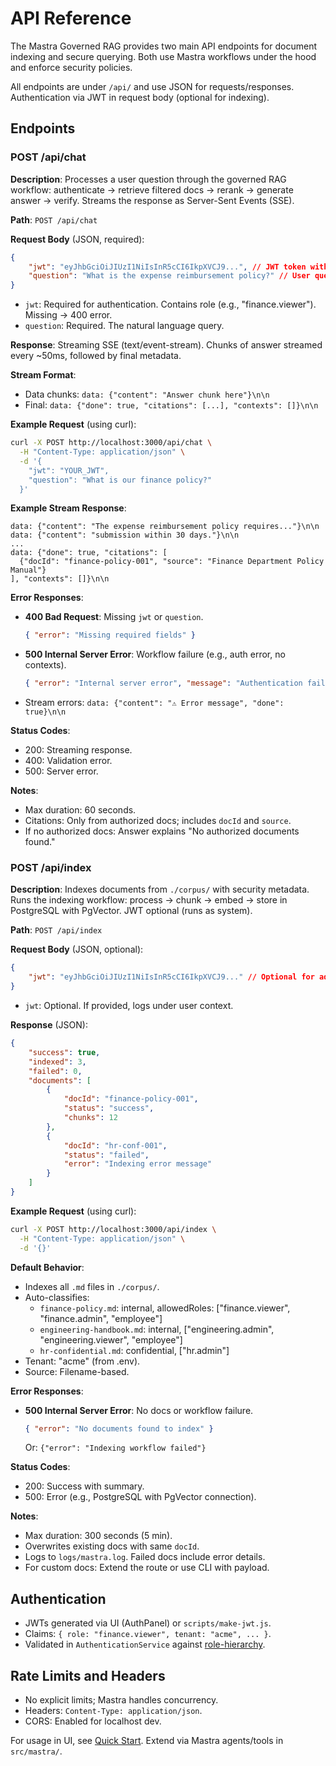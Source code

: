 # API Reference

The Mastra Governed RAG provides two main API endpoints for document indexing and secure querying. Both use Mastra workflows under the hood and enforce security policies.

All endpoints are under `/api/` and use JSON for requests/responses. Authentication via JWT in request body (optional for indexing).

## Endpoints

### POST /api/chat

**Description**: Processes a user question through the governed RAG workflow: authenticate → retrieve filtered docs → rerank → generate answer → verify. Streams the response as Server-Sent Events (SSE).

**Path**: `POST /api/chat`

**Request Body** (JSON, required):

```json
{
    "jwt": "eyJhbGciOiJIUzI1NiIsInR5cCI6IkpXVCJ9...", // JWT token with role claims
    "question": "What is the expense reimbursement policy?" // User query
}
```

- `jwt`: Required for authentication. Contains role (e.g., "finance.viewer"). Missing → 400 error.
- `question`: Required. The natural language query.

**Response**: Streaming SSE (text/event-stream). Chunks of answer streamed every ~50ms, followed by final metadata.

**Stream Format**:

- Data chunks: `data: {"content": "Answer chunk here"}\n\n`
- Final: `data: {"done": true, "citations": [...], "contexts": []}\n\n`

**Example Request** (using curl):

```bash
curl -X POST http://localhost:3000/api/chat \
  -H "Content-Type: application/json" \
  -d '{
    "jwt": "YOUR_JWT",
    "question": "What is our finance policy?"
  }'
```

**Example Stream Response**:

```
data: {"content": "The expense reimbursement policy requires..."}\n\n
data: {"content": "submission within 30 days."}\n\n
...
data: {"done": true, "citations": [
  {"docId": "finance-policy-001", "source": "Finance Department Policy Manual"}
], "contexts": []}\n\n
```

**Error Responses**:

- **400 Bad Request**: Missing `jwt` or `question`.

    ```json
    { "error": "Missing required fields" }
    ```

- **500 Internal Server Error**: Workflow failure (e.g., auth error, no contexts).

    ```json
    { "error": "Internal server error", "message": "Authentication failed" }
    ```

- Stream errors: `data: {"content": "⚠️ Error message", "done": true}\n\n`

**Status Codes**:

- 200: Streaming response.
- 400: Validation error.
- 500: Server error.

**Notes**:

- Max duration: 60 seconds.
- Citations: Only from authorized docs; includes `docId` and `source`.
- If no authorized docs: Answer explains "No authorized documents found."

### POST /api/index

**Description**: Indexes documents from `./corpus/` with security metadata. Runs the indexing workflow: process → chunk → embed → store in PostgreSQL with PgVector. JWT optional (runs as system).

**Path**: `POST /api/index`

**Request Body** (JSON, optional):

```json
{
    "jwt": "eyJhbGciOiJIUzI1NiIsInR5cCI6IkpXVCJ9..." // Optional for admin users
}
```

- `jwt`: Optional. If provided, logs under user context.

**Response** (JSON):

```json
{
    "success": true,
    "indexed": 3,
    "failed": 0,
    "documents": [
        {
            "docId": "finance-policy-001",
            "status": "success",
            "chunks": 12
        },
        {
            "docId": "hr-conf-001",
            "status": "failed",
            "error": "Indexing error message"
        }
    ]
}
```

**Example Request** (using curl):

```bash
curl -X POST http://localhost:3000/api/index \
  -H "Content-Type: application/json" \
  -d '{}'
```

**Default Behavior**:

- Indexes all `.md` files in `./corpus/`.
- Auto-classifies:
    - `finance-policy.md`: internal, allowedRoles: ["finance.viewer", "finance.admin", "employee"]
    - `engineering-handbook.md`: internal, ["engineering.admin", "engineering.viewer", "employee"]
    - `hr-confidential.md`: confidential, ["hr.admin"]
- Tenant: "acme" (from .env).
- Source: Filename-based.

**Error Responses**:

- **500 Internal Server Error**: No docs or workflow failure.

    ```json
    { "error": "No documents found to index" }
    ```

    Or: `{"error": "Indexing workflow failed"}`

**Status Codes**:

- 200: Success with summary.
- 500: Error (e.g., PostgreSQL with PgVector connection).

**Notes**:

- Max duration: 300 seconds (5 min).
- Overwrites existing docs with same `docId`.
- Logs to `logs/mastra.log`. Failed docs include error details.
- For custom docs: Extend the route or use CLI with payload.

## Authentication

- JWTs generated via UI (AuthPanel) or `scripts/make-jwt.js`.
- Claims: `{ role: "finance.viewer", tenant: "acme", ... }`.
- Validated in `AuthenticationService` against [role-hierarchy](../src/mastra/config/role-hierarchy.ts).

## Rate Limits and Headers

- No explicit limits; Mastra handles concurrency.
- Headers: `Content-Type: application/json`.
- CORS: Enabled for localhost dev.

For usage in UI, see [Quick Start](./quick-start.md). Extend via Mastra agents/tools in `src/mastra/`.
